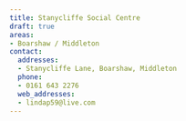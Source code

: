 ```yaml
---
title: Stanycliffe Social Centre
draft: true
areas:
- Boarshaw / Middleton
contact:
  addresses:
  - Stanycliffe Lane, Boarshaw, Middleton
  phone:
  - 0161 643 2276
  web_addresses:
  - lindap59@live.com
---
```


